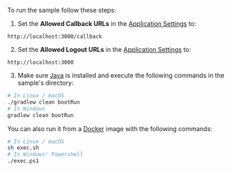 <!-- markdownlint-disable MD031 MD041 -->

To run the sample follow these steps:

1) Set the **Allowed Callback URLs** in the [Application Settings](${manage_url}/#/applications/${account.clientId}/settings) to:
```text
http://localhost:3000/callback
```

2) Set the **Allowed Logout URLs** in the [Application Settings](${manage_url}/#/applications/${account.clientId}/settings) to:
```text
http://localhost:3000
```

3) Make sure [Java](http://www.oracle.com/technetwork/java/javase/downloads/) is installed and execute the following commands in the sample's directory:

```bash
# In Linux / macOS
./gradlew clean bootRun
# In Windows
gradlew clean bootRun
```

You can also run it from a [Docker](https://www.docker.com) image with the following commands:

```bash
# In Linux / macOS
sh exec.sh
# In Windows' Powershell
./exec.ps1
```